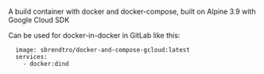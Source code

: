 A build container with docker and docker-compose, built on Alpine 3.9 with Google Cloud SDK

Can be used for docker-in-docker in GitLab like this:

```
  image: sbrendtro/docker-and-compose-gcloud:latest
  services:
    - docker:dind
```

